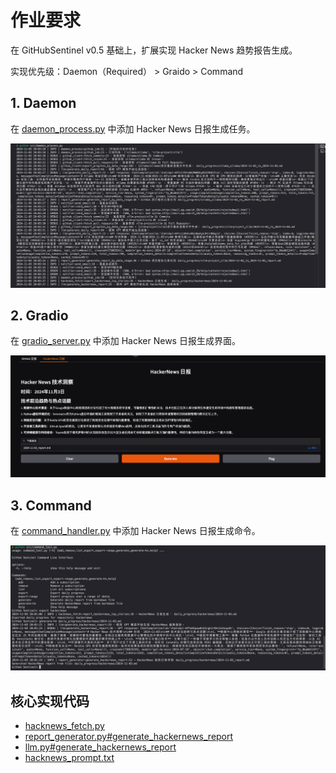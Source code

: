 # 作业要求

在 GitHubSentinel v0.5 基础上，扩展实现 Hacker News 趋势报告生成。

实现优先级：Daemon（Required） > Graido > Command

## 1. Daemon

在 [daemon_process.py](src/daemon_process.py) 中添加 Hacker News 日报生成任务。

![alt text](imgs/daemon.png)


## 2. Gradio

在 [gradio_server.py](src/gradio_server.py) 中添加 Hacker News 日报生成界面。

![alt text](imgs/gradio.png)

## 3. Command

在 [command_handler.py](src/command_handler.py) 中添加 Hacker News 日报生成命令。

![alt text](imgs/command.png)

## 核心实现代码

- [hacknews_fetch.py](src/hacknews_fetch.py)
- [report_generator.py#generate_hackernews_report](src/report_generator.py#generate_hackernews_report)
- [llm.py#generate_hackernews_report](src/llm.py#generate_hackernews_report)
- [hacknews_prompt.txt](prompts/hacknews_prompt.txt)

